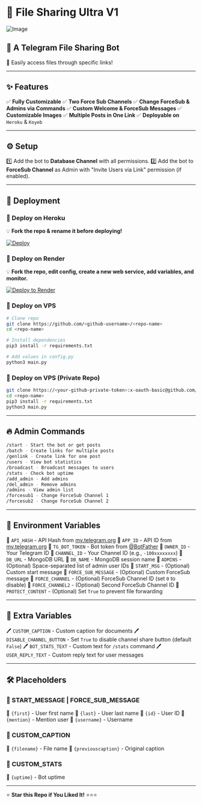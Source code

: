 # 📁 File Sharing Ultra V1

![Image](https://github.com/user-attachments/assets/ede171ae-66bb-45f8-aded-ce2f0dd5782d)

## 🚀 A Telegram File Sharing Bot
🔗 Easily access files through specific links!

---

## ✨ Features
✅ **Fully Customizable**
✅ **Two Force Sub Channels**
✅ **Change ForceSub & Admins via Commands**
✅ **Custom Welcome & ForceSub Messages**
✅ **Customizable Images**
✅ **Multiple Posts in One Link**
✅ **Deployable on** `Heroku` & `Koyeb`

---

## ⚙️ Setup
1️⃣ Add the bot to **Database Channel** with all permissions.
2️⃣ Add the bot to **ForceSub Channel** as Admin with "Invite Users via Link" permission (if enabled).

---

## 🚀 Deployment
### 📌 Deploy on Heroku
💡 **Fork the repo & rename it before deploying!**

[![Deploy](https://www.herokucdn.com/deploy/button.svg)](https://heroku.com/deploy)

### 📌 Deploy on Render
💡 **Fork the repo, edit config, create a new web service, add variables, and monitor.**

[![Deploy to Render](https://render.com/images/deploy-to-render-button.svg)](https://render.com)

### 📌 Deploy on VPS
```bash
# Clone repo
git clone https://github.com/<github-username>/<repo-name>
cd <repo-name>

# Install dependencies
pip3 install -r requirements.txt

# Add values in config.py
python3 main.py
```

### 📌 Deploy on VPS (Private Repo)
```bash
git clone https://<your-github-private-token>:x-oauth-basic@github.com/<github-username>/<repo-name>
cd <repo-name>
pip3 install -r requirements.txt
python3 main.py
```

---

## 🔥 Admin Commands
```bash
/start - Start the bot or get posts
/batch - Create links for multiple posts
/genlink - Create link for one post
/users - View bot statistics
/broadcast - Broadcast messages to users
/stats - Check bot uptime
/add_admin - Add admins
/del_admin - Remove admins
/admins - View admin list
/forcesub1 - Change ForceSub Channel 1
/forcesub2 - Change ForceSub Channel 2
```

---

## 🔑 Environment Variables
🔹 `API_HASH` - API Hash from [my.telegram.org](https://my.telegram.org)
🔹 `APP_ID` - API ID from [my.telegram.org](https://my.telegram.org)
🔹 `TG_BOT_TOKEN` - Bot token from [@BotFather](https://t.me/BotFather)
🔹 `OWNER_ID` - Your Telegram ID
🔹 `CHANNEL_ID` - Your Channel ID (e.g., `-100xxxxxxxx`)
🔹 `DB_URL` - MongoDB URL
🔹 `DB_NAME` - MongoDB session name
🔹 `ADMINS` - (Optional) Space-separated list of admin user IDs
🔹 `START_MSG` - (Optional) Custom start message
🔹 `FORCE_SUB_MESSAGE` - (Optional) Custom ForceSub message
🔹 `FORCE_CHANNEL` - (Optional) ForceSub Channel ID (set `0` to disable)
🔹 `FORCE_CHANNEL2` - (Optional) Second ForceSub Channel ID
🔹 `PROTECT_CONTENT` - (Optional) Set `True` to prevent file forwarding

---

## 🎨 Extra Variables
🖊️ `CUSTOM_CAPTION` - Custom caption for documents
🖊️ `DISABLE_CHANNEL_BUTTON` - Set `True` to disable channel share button (default `False`)
🖊️ `BOT_STATS_TEXT` - Custom text for `/stats` command
🖊️ `USER_REPLY_TEXT` - Custom reply text for user messages

---

## 🛠️ Placeholders
### 🔹 START_MESSAGE | FORCE_SUB_MESSAGE
🔹 `{first}` - User first name
🔹 `{last}` - User last name
🔹 `{id}` - User ID
🔹 `{mention}` - Mention user
🔹 `{username}` - Username

### 🔹 CUSTOM_CAPTION
🔹 `{filename}` - File name
🔹 `{previouscaption}` - Original caption

### 🔹 CUSTOM_STATS
🔹 `{uptime}` - Bot uptime

---

⭐ **Star this Repo if You Liked It!** ⭐⭐⭐

